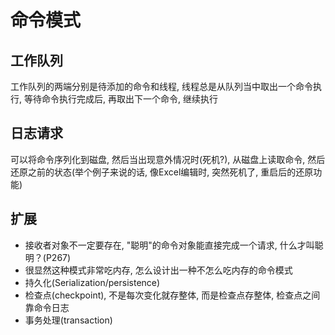 命令模式
=======

## 工作队列
工作队列的两端分别是待添加的命令和线程, 线程总是从队列当中取出一个命令执行,
等待命令执行完成后, 再取出下一个命令, 继续执行

## 日志请求
可以将命令序列化到磁盘, 然后当出现意外情况时(死机?), 从磁盘上读取命令, 然后
还原之前的状态(举个例子来说的话, 像Excel编辑时, 突然死机了, 重启后的还原功能)

## 扩展
* 接收者对象不一定要存在, "聪明"的命令对象能直接完成一个请求, 什么才叫聪明？(P267)
* 很显然这种模式非常吃内存, 怎么设计出一种不怎么吃内存的命令模式
* 持久化(Serialization/persistence)
* 检查点(checkpoint), 不是每次变化就存整体, 而是检查点存整体, 检查点之间靠命令日志
* 事务处理(transaction)

